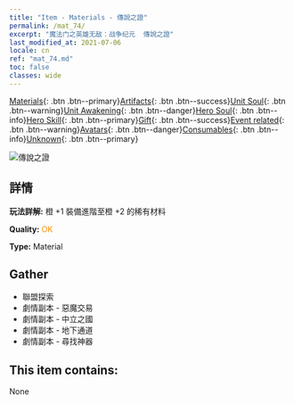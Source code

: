 ```yaml
---
title: "Item - Materials - 傳說之證"
permalink: /mat_74/
excerpt: "魔法门之英雄无敌：战争纪元  傳說之證"
last_modified_at: 2021-07-06
locale: cn
ref: "mat_74.md"
toc: false
classes: wide
---
```

 [Materials](/ItemsCN/){: .btn .btn--primary}[Artifacts](/ItemsCN/Artifacts/){: .btn .btn--success}[Unit Soul](/ItemsCN/UnitSoul/){: .btn .btn--warning}[Unit Awakening](/ItemsCN/UnitAwakening/){: .btn .btn--danger}[Hero Soul](/ItemsCN/HeroSoul/){: .btn .btn--info}[Hero Skill](/ItemsCN/HeroSkill/){: .btn .btn--primary}[Gift](/ItemsCN/Gift/){: .btn .btn--success}[Event related](/ItemsCN/Events/){: .btn .btn--warning}[Avatars](/ItemsCN/Avatars/){: .btn .btn--danger}[Consumables](/ItemsCN/Consumables/){: .btn .btn--info}[Unknown](/ItemsCN/Unknown/){: .btn .btn--primary}

 ![傳說之證](/images/t/i_cailiao_hexin3.png)

## 詳情
 **玩法詳解:** 橙 +1 裝備進階至橙 +2 的稀有材料

 **Quality:** <span style="color: #FF8C00">OK</span>

 **Type:** Material

## Gather

*    聯盟探索 
*    劇情副本 - 惡魔交易 
*    劇情副本 - 中立之國 
*    劇情副本 - 地下通道 
*    劇情副本 - 尋找神器 

## This item contains:

  None

